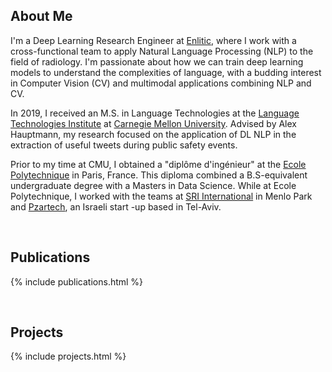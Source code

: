 ## About Me
I'm a Deep Learning Research Engineer at [Enlitic](https://www.enlitic.com),
where I work with a cross-functional team to apply Natural Language
 Processing (NLP) to the field of radiology. I'm passionate about 
  how we can train deep learning models to understand the complexities of
   language, with a budding interest in Computer Vision (CV) and
    multimodal applications combining NLP and CV.
   
In 2019, I received an M.S. in Language Technologies at
 the [Language Technologies Institute](https://www.lti.cs.cmu.edu/) at
  [Carnegie Mellon University](https://www.cmu.edu/). Advised by Alex
   Hauptmann, my research focused on the application of DL NLP in the 
    extraction of useful tweets during public safety events.
    
Prior to my time at CMU, I obtained a "diplôme d'ingénieur" at the [Ecole
 Polytechnique](https://www.polytechnique.edu/en)
 in Paris, France. This diploma combined a B.S-equivalent undergraduate degree
  with a Masters in Data Science. While at Ecole Polytechnique, I
   worked with the teams at [SRI International](https://www.sri.com/) in
    Menlo Park and [Pzartech](https://www.pzartech.com/), an Israeli start
    -up based in Tel-Aviv.


<br/>
  
## Publications
{% include publications.html %}

<br/>

## Projects
{% include projects.html %}
